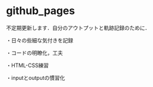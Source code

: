 # github_pages
不定期更新します．自分のアウトプットと軌跡記録のために．

・日々の些細な気付きを記録

・コードの明瞭化，工夫

・HTML-CSS練習

・inputとoutputの慣習化
